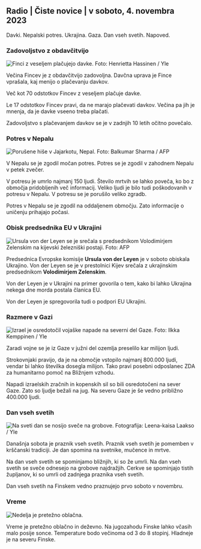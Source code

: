 ## Radio \| Čiste novice \| v soboto, 4. novembra 2023

Davki. Nepalski potres. Ukrajina. Gaza. Dan vseh svetih. Napoved.

### Zadovoljstvo z obdavčitvijo

![Finci z veseljem plačujejo davke. Foto: Henrietta Hassinen / Yle](https://images.cdn.yle.fi/image/upload/c_crop,h_3061,w_5443,x_0,y_226/ar_1.7777777777777777,c_fill,g_faces,h_675,w_1200/dpr_1.0/q_auto:eco/f_auto/fl_lossy/v1692510416/39-115736664dc9b0569c81)

Večina Fincev je z obdavčitvijo zadovoljna. Davčna uprava je Fince vprašala, kaj menijo o plačevanju davkov.

Več kot 70 odstotkov Fincev z veseljem plačuje davke.

Le 17 odstotkov Fincev pravi, da ne marajo plačevati davkov. Večina pa jih je mnenja, da je davke vseeno treba plačati.

Zadovoljstvo s plačevanjem davkov se je v zadnjih 10 letih očitno povečalo.

### Potres v Nepalu

![Porušene hiše v Jajarkotu, Nepal. Foto: Balkumar Sharma / AFP](https://images.cdn.yle.fi/image/upload/c_crop,h_1350,w_2400,x_0,y_51/ar_1.7777777777777777,c_fill,g_faces,h_675,w_1200/dpr_1.0/q_auto:eco/f_auto/fl_lossy/v1699091137/39-1195827654612690580a)

V Nepalu se je zgodil močan potres. Potres se je zgodil v zahodnem Nepalu v petek zvečer.

V potresu je umrlo najmanj 150 ljudi. Število mrtvih se lahko poveča, ko bo z območja pridobljenih več informacij. Veliko ljudi je bilo tudi poškodovanih v potresu v Nepalu. V potresu se je porušilo veliko zgradb.

Potres v Nepalu se je zgodil na oddaljenem območju. Zato informacije o uničenju prihajajo počasi.

### Obisk predsednika EU v Ukrajini

![Ursula von der Leyen se je srečala s predsednikom Volodimirjem Zelenskim na kijevski železniški postaji. Foto: AFP](https://images.cdn.yle.fi/image/upload/c_crop,h_1687,w_3000,x_0,y_305/ar_1.7777777777777777,c_fill,g_faces,h_675,w_1200/dpr_1.0/q_auto:eco/f_auto/fl_lossy/v1699098434/39-119583265462e51258c1)

Predsednica Evropske komisije **Ursula von der Leyen** je v soboto obiskala Ukrajino. Von der Leyen se je v prestolnici Kijev srečala z ukrajinskim predsednikom **Volodimirjem Zelenskim**.

Von der Leyen je v Ukrajini na primer govorila o tem, kako bi lahko Ukrajina nekega dne morda postala članica EU.

Von der Leyen je spregovorila tudi o podpori EU Ukrajini.

### Razmere v Gazi

![Izrael je osredotočil vojaške napade na severni del Gaze. Foto: Ilkka Kemppinen / Yle](https://images.cdn.yle.fi/image/upload/c_crop,h_1121,w_1994,x_5,y_0/ar_1.7777777777777777,c_fill,g_faces,h_675,w_1200/dpr_1.0/q_auto:eco/f_auto/fl_lossy/v1699023208/39-1195711654506b2bc2d4)

Zaradi vojne se je iz Gaze v južni del ozemlja preselilo kar milijon ljudi.

Strokovnjaki pravijo, da je na območje vstopilo najmanj 800.000 ljudi, vendar bi lahko številka dosegla milijon. Tako pravi posebni odposlanec ZDA za humanitarno pomoč na Bližnjem vzhodu.

Napadi izraelskih zračnih in kopenskih sil so bili osredotočeni na sever Gaze. Zato so ljudje bežali na jug. Na severu Gaze je še vedno približno 400.000 ljudi.

### Dan vseh svetih

![Na sveti dan se nosijo sveče na grobove. Fotografija: Leena-kaisa Laakso / Yle](https://images.cdn.yle.fi/image/upload/c_crop,h_2268,w_4032,x_0,y_435/ar_1.7777777777777777,c_fill,g_faces,h_675,w_1200/dpr_1.0/q_auto:eco/f_auto/fl_lossy/v1699101771/39-119586665463c1d71d1c)

Današnja sobota je praznik vseh svetih. Praznik vseh svetih je pomemben v krščanski tradiciji. Je dan spomina na svetnike, mučence in mrtve.

Na dan vseh svetih se spominjamo bližnjih, ki so že umrli. Na dan vseh svetih se sveče odnesejo na grobove najdražjih. Cerkve se spominjajo tistih župljanov, ki so umrli od zadnjega praznika vseh svetih.

Dan vseh svetih na Finskem vedno praznujejo prvo soboto v novembru.

### Vreme

![Nedelja je pretežno oblačna.](https://images.cdn.yle.fi/image/upload/c_crop,h_1080,w_1919,x_0,y_0/ar_1.7777777777777777,c_fill,g_faces,h_675,w_1200/dpr_1.0/q_auto:eco/f_auto/fl_lossy/v1699111715/39-1195891654662ff4432c)

Vreme je pretežno oblačno in deževno. Na jugozahodu Finske lahko včasih malo posije sonce. Temperature bodo večinoma od 3 do 8 stopinj. Hladneje je na severu Finske.